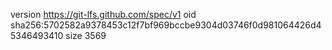 version https://git-lfs.github.com/spec/v1
oid sha256:5702582a9378453c12f7bf969bccbe9304d03746f0d981064426d45346493410
size 3569
